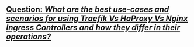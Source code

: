 ## <ins>Question:<ins> <i>What are the best use-cases and scenarios for using Traefik Vs HaProxy Vs Nginx Ingress Controllers and how they differ in their operations?</i>



